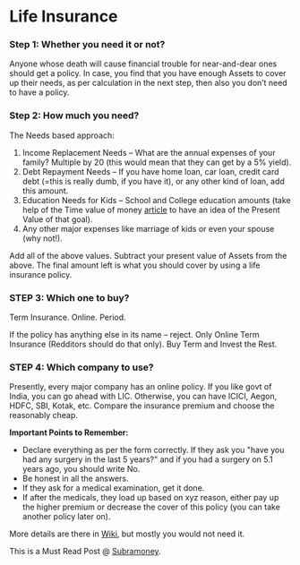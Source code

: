 # Life Insurance

### Step 1: Whether you need it or not?

Anyone whose death will cause financial trouble for near-and-dear ones should get a policy. In case, you find that you have enough Assets to cover up their needs, as per calculation in the next step, then also you don’t need to have a policy.

### Step 2: How much you need?

The Needs based approach:

1.  Income Replacement Needs – What are the annual expenses of your family? Multiple by 20 (this would mean that they can get by a 5% yield).
2.  Debt Repayment Needs – If you have home loan, car loan, credit card debt (=this is really dumb, if you have it), or any other kind of loan, add this amount.
3.  Education Needs for Kids – School and College education amounts (take help of the Time value of money [article](http://www.reddit.com/r/IndiaInvestments/comments/2ngtq6/time_value_of_money_eli5_series/) to have an idea of the Present Value of that goal).
4.  Any other major expenses like marriage of kids or even your spouse (why not!).

Add all of the above values. Subtract your present value of Assets from the above. The final amount left is what you should cover by using a life insurance policy.

### STEP 3: Which one to buy?

Term Insurance. Online. Period.

If the policy has anything else in its name – reject. Only Online Term Insurance (Redditors should do that only). Buy Term and Invest the Rest.

### STEP 4: Which company to use?

Presently, every major company has an online policy. If you like govt of India, you can go ahead with LIC. Otherwise, you can have ICICI, Aegon, HDFC, SBI, Kotak, etc. Compare the insurance premium and choose the reasonably cheap.

**Important Points to Remember:**

-   Declare everything as per the form correctly. If they ask you "have you had any surgery in the last 5 years?" and if you had a surgery on 5.1 years ago, you should write No.
-   Be honest in all the answers.
-   If they ask for a medical examination, get it done.
-   If after the medicals, they load up based on xyz reason, either pay up the higher premium or decrease the cover of this policy (you can take another policy later on).

More details are there in [Wiki](https://indiainvestments.gitbook.io/content/new-to-investing-and-eli5-series/insurance), but mostly you would not need it.

This is a Must Read Post @ [Subramoney](http://www.subramoney.com/2014/12/how-to-buy-term-insurance/).
